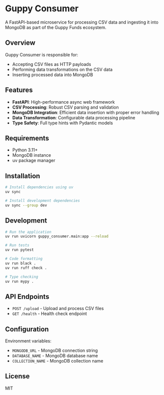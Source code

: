 # Guppy Consumer

A FastAPI-based microservice for processing CSV data and ingesting it into MongoDB as part of the Guppy Funds ecosystem.

## Overview

Guppy Consumer is responsible for:
- Accepting CSV files as HTTP payloads
- Performing data transformations on the CSV data
- Inserting processed data into MongoDB

## Features

- **FastAPI**: High-performance async web framework
- **CSV Processing**: Robust CSV parsing and validation
- **MongoDB Integration**: Efficient data insertion with proper error handling
- **Data Transformation**: Configurable data processing pipeline
- **Type Safety**: Full type hints with Pydantic models

## Requirements

- Python 3.11+
- MongoDB instance
- uv package manager

## Installation

```bash
# Install dependencies using uv
uv sync

# Install development dependencies
uv sync --group dev
```

## Development

```bash
# Run the application
uv run uvicorn guppy_consumer.main:app --reload

# Run tests
uv run pytest

# Code formatting
uv run black .
uv run ruff check .

# Type checking
uv run mypy .
```

## API Endpoints

- `POST /upload` - Upload and process CSV files
- `GET /health` - Health check endpoint

## Configuration

Environment variables:
- `MONGODB_URL` - MongoDB connection string
- `DATABASE_NAME` - MongoDB database name
- `COLLECTION_NAME` - MongoDB collection name

## License

MIT